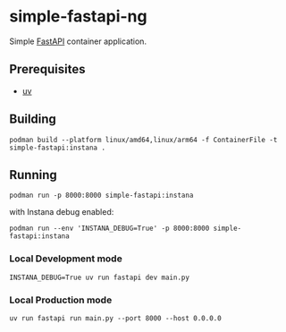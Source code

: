 # simple-fastapi-ng

Simple [FastAPI] container application.

## Prerequisites

- [uv]

## Building

```shell
podman build --platform linux/amd64,linux/arm64 -f ContainerFile -t simple-fastapi:instana . 
```

## Running

```shell
podman run -p 8000:8000 simple-fastapi:instana
```

with Instana debug enabled:

```shell
podman run --env 'INSTANA_DEBUG=True' -p 8000:8000 simple-fastapi:instana
```

### Local Development mode

```shell
INSTANA_DEBUG=True uv run fastapi dev main.py
```

### Local Production mode

```shell
uv run fastapi run main.py --port 8000 --host 0.0.0.0
```


[FastAPI]: https://fastapi.tiangolo.com "FastAPI"
[OpenShift]: https://www.redhat.com/en/technologies/cloud-computing/openshift "RedHat OpenShift"
[uv]: https://docs.astral.sh/uv/ "uv"
